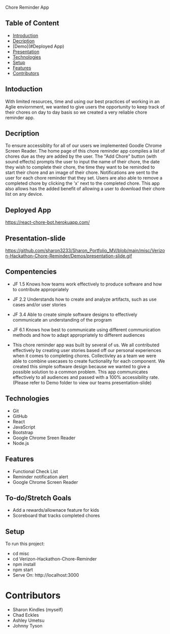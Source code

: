 Chore Reminder App

## Table of Content 
* [Introduction](#Introduction)
* [Decription](#Decription)
* [Demo](#Deployed App)
* [Presentation](#Presentation-slide)
* [Technologies](#Technologies)
* [Setup](#Setup)
* [Features](#Features)
* [Contributors](#Contributors)

## Intoduction 
With limited resources, time and using our best practices of working in an Aglie enviornment, we wanted to give users the opportunity to keep track of their chores on day to day basis so we created a very reliable chore reminder app. 
## Decription 
To ensure accessiblity for all of our users we implemented Goodle Chrome Screen Reader. The home page of this chore reminder app compiles a list of chores due as they are added by the user. The "Add Chore" button (with sound effects) prompts the user to input the name of their chore, the date they wish to complete their chore, the time they want to be reminded to start their chore and an image of their chore. Notifications are sent to the user for each chore reminder that they set.  Users are also able to remove a completed chore by clicking the 'x' next to the completed chore. This app also allows has the added benefit of allowing a user to download their chore list on any device.  

## Deployed App
https://react-chore-bot.herokuapp.com/

## Presentation-slide 
https://github.com/sharon3233/Sharon_Portfolio_MV/blob/main/misc/Verizon-Hackathon-Chore-Reminder/Demos/presentation-slide.gif


## Compentencies
* JF 1.5
Knows how teams work effectively to produce software and how to contribute appropriately
* JF 2.2
Understands how to create and analyze artifacts, such as use cases and/or user stories
* JF 3.4
Able to create simple software designs to effectively communicate an understanding of the program
* JF 6.1
Knows how best to communicate using different communication methods and how to adapt appropriately to different audiences

* This chore reminder app was built by several of us. We all contributed effectively by creating user stories based off our personal experiences when it comes to completing chores. Collectivley as a team we were able to combine usecases to create fuctionality for each component. We created this simple software design because we wanted to give a possible solution to a common problem. This app communicates effectively to all audiences and passed with a 100% accessibility rate.(Please refer to Demo folder to view our teams presentation-slide) 


## Technologies
- Git 
- GitHub 
- React 
- JavaScript 
- Bootstrap
- Google Chrome Sreen Reader 
- Node.js 

## Features
* Functional Check List 
* Reminder notification alert 
* Google Chrome Screen Reader 

## To-do/Stretch Goals
* Add a rewards/allownace feature for kids
* Scoreboard that tracks completed chores



## Setup 
To run this project:
 * cd misc
 * cd Verizon-Hackathon-Chore-Reminder
 * npm install 
 * npm start
 * Serve On: http://localhost:3000

# Contributors 
* Sharon Kindles (myself)
* Chad Eckles
* Ashley Umetsu 
* Johnny Tyson